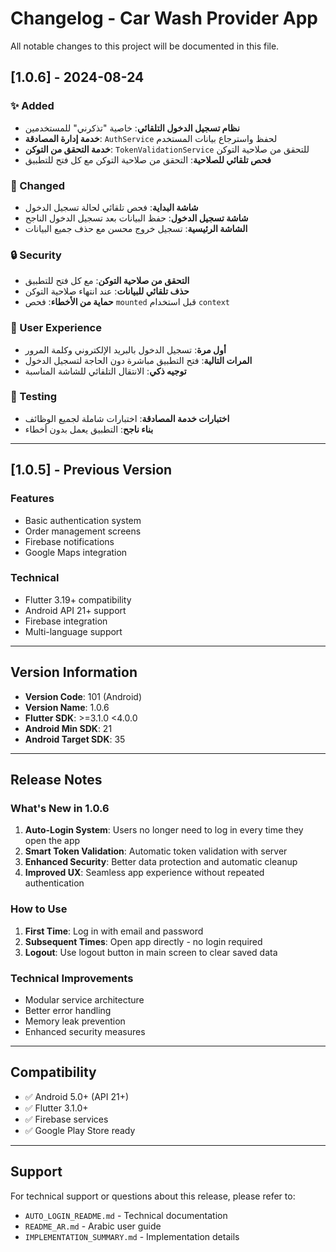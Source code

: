 # Changelog - Car Wash Provider App

All notable changes to this project will be documented in this file.

## [1.0.6] - 2024-08-24

### ✨ Added
- **نظام تسجيل الدخول التلقائي**: خاصية "تذكرني" للمستخدمين
- **خدمة إدارة المصادقة**: `AuthService` لحفظ واسترجاع بيانات المستخدم
- **خدمة التحقق من التوكن**: `TokenValidationService` للتحقق من صلاحية التوكن
- **فحص تلقائي للصلاحية**: التحقق من صلاحية التوكن مع كل فتح للتطبيق

### 🔧 Changed
- **شاشة البداية**: فحص تلقائي لحالة تسجيل الدخول
- **شاشة تسجيل الدخول**: حفظ البيانات بعد تسجيل الدخول الناجح
- **الشاشة الرئيسية**: تسجيل خروج محسن مع حذف جميع البيانات

### 🔒 Security
- **التحقق من صلاحية التوكن**: مع كل فتح للتطبيق
- **حذف تلقائي للبيانات**: عند انتهاء صلاحية التوكن
- **حماية من الأخطاء**: فحص `mounted` قبل استخدام `context`

### 📱 User Experience
- **أول مرة**: تسجيل الدخول بالبريد الإلكتروني وكلمة المرور
- **المرات التالية**: فتح التطبيق مباشرة دون الحاجة لتسجيل الدخول
- **توجيه ذكي**: الانتقال التلقائي للشاشة المناسبة

### 🧪 Testing
- **اختبارات خدمة المصادقة**: اختبارات شاملة لجميع الوظائف
- **بناء ناجح**: التطبيق يعمل بدون أخطاء

---

## [1.0.5] - Previous Version

### Features
- Basic authentication system
- Order management screens
- Firebase notifications
- Google Maps integration

### Technical
- Flutter 3.19+ compatibility
- Android API 21+ support
- Firebase integration
- Multi-language support

---

## Version Information

- **Version Code**: 101 (Android)
- **Version Name**: 1.0.6
- **Flutter SDK**: >=3.1.0 <4.0.0
- **Android Min SDK**: 21
- **Android Target SDK**: 35

---

## Release Notes

### What's New in 1.0.6
1. **Auto-Login System**: Users no longer need to log in every time they open the app
2. **Smart Token Validation**: Automatic token validation with server
3. **Enhanced Security**: Better data protection and automatic cleanup
4. **Improved UX**: Seamless app experience without repeated authentication

### How to Use
1. **First Time**: Log in with email and password
2. **Subsequent Times**: Open app directly - no login required
3. **Logout**: Use logout button in main screen to clear saved data

### Technical Improvements
- Modular service architecture
- Better error handling
- Memory leak prevention
- Enhanced security measures

---

## Compatibility

- ✅ Android 5.0+ (API 21+)
- ✅ Flutter 3.1.0+
- ✅ Firebase services
- ✅ Google Play Store ready

---

## Support

For technical support or questions about this release, please refer to:
- `AUTO_LOGIN_README.md` - Technical documentation
- `README_AR.md` - Arabic user guide
- `IMPLEMENTATION_SUMMARY.md` - Implementation details

